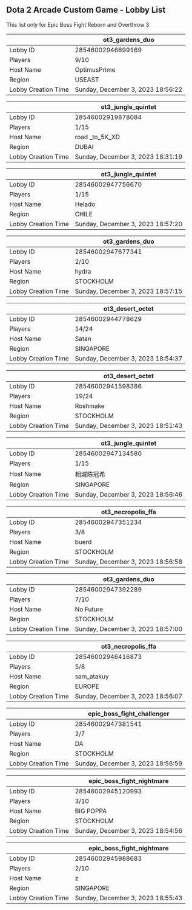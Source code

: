 ## Dota 2 Arcade Custom Game - Lobby List

This list only for Epic Boss Fight Reborn and Overthrow 3

|  | ot3_gardens_duo |
| ------ | ------ |
| Lobby ID | 28546002946699169 |
| Players | 9/10 |
| Host Name | OptimusPrime |
| Region | USEAST |
| Lobby Creation Time | Sunday, December 3, 2023 18:56:22 |


|  | ot3_jungle_quintet |
| ------ | ------ |
| Lobby ID | 28546002919878084 |
| Players | 1/15 |
| Host Name | road _to_5K_XD |
| Region | DUBAI |
| Lobby Creation Time | Sunday, December 3, 2023 18:31:19 |


|  | ot3_jungle_quintet |
| ------ | ------ |
| Lobby ID | 28546002947756670 |
| Players | 1/15 |
| Host Name | Helado |
| Region | CHILE |
| Lobby Creation Time | Sunday, December 3, 2023 18:57:20 |


|  | ot3_gardens_duo |
| ------ | ------ |
| Lobby ID | 28546002947677341 |
| Players | 2/10 |
| Host Name | hydra |
| Region | STOCKHOLM |
| Lobby Creation Time | Sunday, December 3, 2023 18:57:15 |


|  | ot3_desert_octet |
| ------ | ------ |
| Lobby ID | 28546002944778629 |
| Players | 14/24 |
| Host Name | Satan |
| Region | SINGAPORE |
| Lobby Creation Time | Sunday, December 3, 2023 18:54:37 |


|  | ot3_desert_octet |
| ------ | ------ |
| Lobby ID | 28546002941598386 |
| Players | 19/24 |
| Host Name | Roshmake |
| Region | STOCKHOLM |
| Lobby Creation Time | Sunday, December 3, 2023 18:51:43 |


|  | ot3_jungle_quintet |
| ------ | ------ |
| Lobby ID | 28546002947134580 |
| Players | 1/15 |
| Host Name | 相城陈冠希 |
| Region | SINGAPORE |
| Lobby Creation Time | Sunday, December 3, 2023 18:56:46 |


|  | ot3_necropolis_ffa |
| ------ | ------ |
| Lobby ID | 28546002947351234 |
| Players | 3/8 |
| Host Name | buerd |
| Region | STOCKHOLM |
| Lobby Creation Time | Sunday, December 3, 2023 18:56:58 |


|  | ot3_gardens_duo |
| ------ | ------ |
| Lobby ID | 28546002947392289 |
| Players | 7/10 |
| Host Name | No Future |
| Region | STOCKHOLM |
| Lobby Creation Time | Sunday, December 3, 2023 18:57:00 |


|  | ot3_necropolis_ffa |
| ------ | ------ |
| Lobby ID | 28546002946416873 |
| Players | 5/8 |
| Host Name | sam_atakuy |
| Region | EUROPE |
| Lobby Creation Time | Sunday, December 3, 2023 18:56:07 |


|  | epic_boss_fight_challenger |
| ------ | ------ |
| Lobby ID | 28546002947381541 |
| Players | 2/7 |
| Host Name | DA |
| Region | STOCKHOLM |
| Lobby Creation Time | Sunday, December 3, 2023 18:56:59 |


|  | epic_boss_fight_nightmare |
| ------ | ------ |
| Lobby ID | 28546002945120993 |
| Players | 3/10 |
| Host Name | BIG POPPA |
| Region | STOCKHOLM |
| Lobby Creation Time | Sunday, December 3, 2023 18:54:56 |


|  | epic_boss_fight_nightmare |
| ------ | ------ |
| Lobby ID | 28546002945988683 |
| Players | 2/10 |
| Host Name | z |
| Region | SINGAPORE |
| Lobby Creation Time | Sunday, December 3, 2023 18:55:43 |


